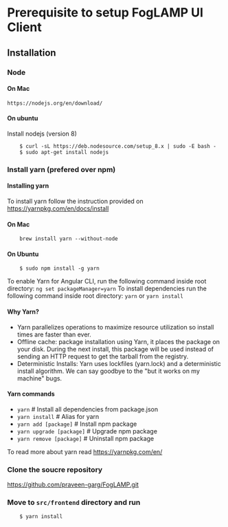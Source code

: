 # Prerequisite to setup FogLAMP UI Client

## Installation

### Node 

#### On Mac
    https://nodejs.org/en/download/

#### On ubuntu
Install nodejs (version 8)

```
    $ curl -sL https://deb.nodesource.com/setup_8.x | sudo -E bash -
    $ sudo apt-get install nodejs
```    
### Install yarn (prefered over npm)

#### Installing yarn

To install yarn follow the instruction provided on https://yarnpkg.com/en/docs/install

#### On Mac
```    
    brew install yarn --without-node
```
#### On Ubuntu
```
    $ sudo npm install -g yarn
``` 

To enable Yarn for Angular CLI, run the following command inside root directory: 
`ng set packageManager=yarn`
To install dependencies run the following command inside root directory:
`yarn`  or `yarn install`

#### Why Yarn?
* Yarn parallelizes operations to maximize resource utilization so install times are faster than ever.
* Offline cache: package installation using Yarn, it places the package on your disk. During the next install, this package will be used instead of sending an HTTP request to get the tarball from the registry.
* Deterministic Installs: Yarn uses lockfiles (yarn.lock) and a deterministic install algorithm. We can say goodbye to the "but it works on my machine" bugs.

#### Yarn commands
* `yarn`                    # Install all dependencies from package.json
* `yarn install`            # Alias for yarn
* `yarn add [package]`      # Install npm package
* `yarn upgrade [package]`  # Upgrade npm package
* `yarn remove [package]`   # Uninstall npm package

To read more about yarn read https://yarnpkg.com/en/

   
### Clone the soucre repository

https://github.com/praveen-garg/FogLAMP.git

### Move to `src/frontend` directory and run
```
    $ yarn install
```  
